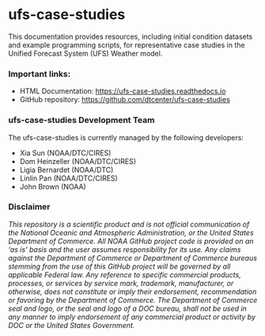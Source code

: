 # ufs-case-studies

This documentation provides resources, including initial condition datasets and example programming scripts, for representative case studies in the Unified Forecast System (UFS) Weather model.

### Important links:
* HTML Documentation: https://ufs-case-studies.readthedocs.io
* GitHub repository: https://github.com/dtcenter/ufs-case-studies

### ufs-case-studies Development Team
The ufs-case-studies is currently managed by the following developers:
* Xia Sun (NOAA/DTC/CIRES)
* Dom Heinzeller (NOAA/DTC/CIRES)
* Ligia Bernardet (NOAA/DTC)
* Linlin Pan (NOAA/DTC/CIRES)
* John Brown (NOAA) 

### Disclaimer
*This repository is a scientific product and is not official communication of the National Oceanic and Atmospheric Administration, or the United States Department of Commerce. All NOAA GitHub project code is provided on an ‘as is’ basis and the user assumes responsibility for its use. Any claims against the Department of Commerce or Department of Commerce bureaus stemming from the use of this GitHub project will be governed by all applicable Federal law. Any reference to specific commercial products, processes, or services by service mark, trademark, manufacturer, or otherwise, does not constitute or imply their endorsement, recommendation or favoring by the Department of Commerce. The Department of Commerce seal and logo, or the seal and logo of a DOC bureau, shall not be used in any manner to imply endorsement of any commercial product or activity by DOC or the United States Government.*
